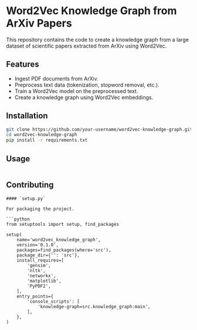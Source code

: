 # Word2Vec Knowledge Graph from ArXiv Papers

This repository contains the code to create a knowledge graph from a large dataset of scientific papers extracted from ArXiv using Word2Vec.

## Features
- Ingest PDF documents from ArXiv.
- Preprocess text data (tokenization, stopword removal, etc.).
- Train a Word2Vec model on the preprocessed text.
- Create a knowledge graph using Word2Vec embeddings.

## Installation

```bash
git clone https://github.com/your-username/word2vec-knowledge-graph.git
cd word2vec-knowledge-graph
pip install -r requirements.txt
```
## Usage
```python src/knowledge_graph.py
```
## Contributing
```
#### `setup.py`

For packaging the project.

```python
from setuptools import setup, find_packages

setup(
    name='word2vec_knowledge_graph',
    version='0.1.0',
    packages=find_packages(where='src'),
    package_dir={'': 'src'},
    install_requires=[
        'gensim',
        'nltk',
        'networkx',
        'matplotlib',
        'PyPDF2',
    ],
    entry_points={
        'console_scripts': [
            'knowledge-graph=src.knowledge_graph:main',
        ],
    },
)
```
